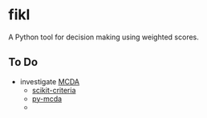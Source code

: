 fikl
===

A Python tool for decision making using weighted scores.


## To Do
- investigate [MCDA](https://en.wikipedia.org/wiki/Multiple-criteria_decision_analysis)
  - [scikit-criteria](https://scikit-criteria.quatrope.org/en/latest/tutorial/quickstart.html)
  - [py-mcda](https://py-mcda.readthedocs.io/en/latest/)
  - 